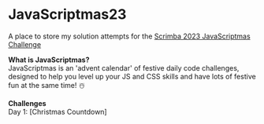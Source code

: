 # JavaScriptmas23
A place to store my solution attempts for the [Scrimba 2023 JavaScriptmas Challenge](https://scrimba.com/learn/javascriptmas)

**What is JavaScriptmas?**   
JavaScriptmas is an 'advent calendar' of festive daily code challenges, designed to help you level up your JS and CSS skills and have lots of festive fun at the same time! ☃️

**Challenges**   
Day 1: [Christmas Countdown]
